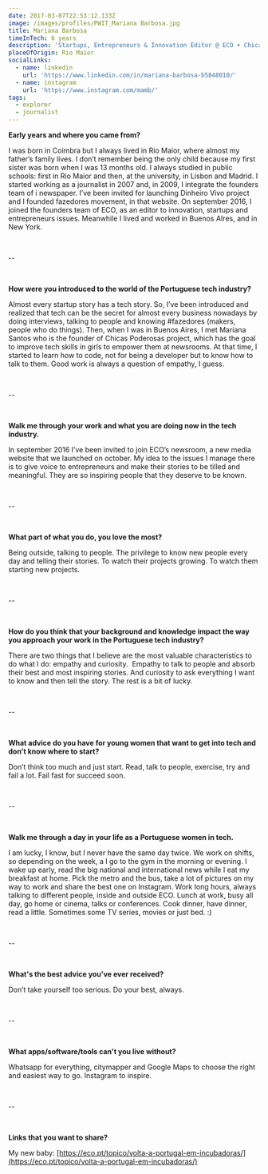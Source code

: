 ```yaml
---
date: 2017-03-07T22:53:12.133Z
image: /images/profiles/PWIT_Mariana Barbosa.jpg
title: Mariana Barbosa
timeInTech: 6 years
description: 'Startups, Entrepreneurs & Innovation Editor @ ECO + Chicas Poderosas Portugal '
placeOfOrigin: Rio Maior
socialLinks:
  - name: linkedin
    url: 'https://www.linkedin.com/in/mariana-barbosa-b5848010/'
  - name: instagram
    url: 'https://www.instagram.com/mamb/'
tags:
  - explorer
  - journalist
---
```


**Early years and where you came from?**

I was born in Coimbra but I always
lived in Rio Maior, where almost my father’s family lives. I don’t remember
being the only child because my first sister was born when I was 13 months old.
I always studied in public schools: first in Rio Maior and then, at the
university, in Lisbon and Madrid. I started working as a journalist in 2007
and, in 2009, I integrate the founders team of i newspaper. I’ve been invited
for launching Dinheiro Vivo project and I founded fazedores movement, in that
website. On september 2016, I joined the founders team of ECO, as an editor to
innovation, startups and entrepreneurs issues. Meanwhile I lived and worked in
Buenos AIres, and in New York.

 

--

 

**How were you
introduced to the world of the Portuguese tech industry?**

Almost every startup story has a
tech story. So, I’ve been introduced and realized that tech can be the secret
for almost every business nowadays by doing interviews, talking to people and
knowing #fazedores (makers, people who do things). Then, when I was in Buenos
Aires, I met Mariana Santos who is the founder of Chicas Poderosas project,
which has the goal to improve tech skills in girls to empower them at
newsrooms. At that time, I started to learn how to code, not for being a
developer but to know how to talk to them. Good work is always a question of
empathy, I guess.

 

--

 

**Walk me through
your work and what you are doing now in the tech industry.**

In september 2016 I’ve been
invited to join ECO’s newsroom, a new media website that we launched on
october. My idea to the issues I manage there is to give voice to entrepreneurs
and make their stories to be tilled and meaningful. They are so inspiring
people that they deserve to be known.

 

--

 

**What part of what you do, you love the most?**

Being outside, talking to people.
The privilege to know new people every day and telling their stories. To watch
their projects growing. To watch them starting new projects.

 

--

 

**How do you think
that your background and knowledge impact the way you approach your work in the
Portuguese tech industry?**

There are two things that I
believe are the most valuable characteristics to do what I do: empathy and
curiosity.  Empathy to talk to people and
absorb their best and most inspiring stories. And curiosity to ask everything I
want to know and then tell the story. The rest is a bit of lucky.

 

--

 

**What advice do you have for young women that want to
get into tech and don’t know where to start?**

Don’t think too much and just
start. Read, talk to people, exercise, try and fail a lot. Fail fast for
succeed soon.

 

--

 

**Walk me through a
day in your life as a Portuguese women in tech.**

I am lucky, I know, but I never
have the same day twice. We work on shifts, so depending on the week, a I go to
the gym in the morning or evening. I wake up early, read the big national and
international news while I eat my breakfast at home. Pick the metro and the
bus, take a lot of pictures on my way to work and share the best one on
Instagram. Work long hours, always talking to different people, inside and outside
ECO. Lunch at work, busy all day, go home or cinema, talks or conferences. Cook
dinner, have dinner, read a little. Sometimes some TV series, movies or just
bed. :)

 

--

 

**What's the best advice you've ever received?**

Don’t take yourself too serious.
Do your best, always.

 

--

 

**What apps/software/tools can't you live without?**

Whatsapp for everything,
citymapper and Google Maps to choose the right and easiest way to go. Instagram
to inspire.

 

--

 

**Links that you want to share?**

My new baby: [https://eco.pt/topico/volta-a-portugal-em-incubadoras/](https://eco.pt/topico/volta-a-portugal-em-incubadoras/) 

 